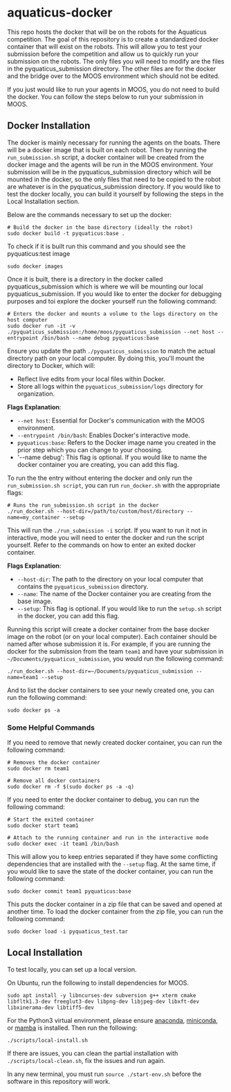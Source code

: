 # aquaticus-docker
This repo hosts the docker that will be on the robots for the Aquaticus competition.
The goal of this repository is to create a standardized docker container that will exist on the robots. This will allow you to test your submission before the competition and allow us to quickly run your submission on the robots. The only files you will need to modify are the files in the pyquaticus_submission directory. The other files are for the docker and the bridge over to the MOOS environment which should not be edited.

If you just would like to run your agents in MOOS, you do not need to build the docker. You can follow the steps below to run your submission in MOOS.

## Docker Installation
The docker is mainly necessary for running the agents on the boats. There will be a docker image that is built on each robot. Then by running the `run_submission.sh` script, a docker container will be created from the docker image and the agents will be run in the MOOS environment. Your submission will be in the pyquaticus_submission directory which will be mounted in the docker, so the only files that need to be copied to the robot are whatever is in the pyquaticus_submission directory. If you would like to test the docker locally, you can build it yourself by following the steps in the Local Installation section.

Below are the commands necessary to set up the docker:

```
# Build the docker in the base directory (ideally the robot)
sudo docker build -t pyquaticus:base .
```
To check if it is built run this command and you should see the pyquaticus:test image

```
sudo docker images
```

Once it is built, there is a directory in the docker called pyquaticus_submission which is where we will be mounting our local pyquaticus_submission. If you would like to enter the docker for debugging purposes and toi explore the docker yourself run the following command:

```
# Enters the docker and mounts a volume to the logs directory on the host computer
sudo docker run -it -v ./pyquaticus_submission:/home/moos/pyquaticus_submission --net host --entrypoint /bin/bash --name debug pyquaticus:base 
```

Ensure you update the path `./pyquaticus_submission` to match the actual directory path on your local computer. By doing this, you'll mount the directory to Docker, which will:

- Reflect live edits from your local files within Docker.
- Store all logs within the `pyquaticus_submission/logs` directory for organization.

**Flags Explanation**:
- `--net host`: Essential for Docker's communication with the MOOS environment.
- `--entrypoint /bin/bash`: Enables Docker's interactive mode.
- `pyquaticus:base`: Refers to the Docker image name you created in the prior step which you can change to your choosing.
- '--name debug': This flag is optional. If you would like to name the docker container you are creating, you can add this flag.


To run the the entry without entering the docker and only run the `run_submission.sh script`, you can run `run_docker.sh` with the appropriate flags:

```
# Runs the run_submission.sh script in the docker
./run_docker.sh --host-dir=/path/to/custom/host/directory --name=my_container --setup
```

This will run the `./run_submission -i` script. If you want to run it not in interactive, mode you will need to enter the docker and run the script yourself. Refer to the commands on how to enter an exited docker container.


**Flags Explanation**:
- `--host-dir`: The path to the directory on your local computer that contains the `pyquaticus_submission` directory.
- `--name`: The name of the Docker container you are creating from the base image.
- `--setup`: This flag is optional. If you would like to run the `setup.sh` script in the docker, you can add this flag.

Running this script will create a docker container from the base docker image on the robot (or on your local computer). Each container should be named after whose submission it is. For example, if you are running the docker for the submission from the team `team1` and have your submission in `~/Documents/pyquaticus_submission`, you would run the following command:


```
./run_docker.sh --host-dir=~/Documents/pyquaticus_submission --name=team1 --setup
```

And to list the docker containers to see your newly created one, you can run the following command:

```
sudo docker ps -a
```

### Some Helpful Commands
If you need to remove that newly created docker container, you can run the following command:

```
# Removes the docker container
sudo docker rm team1

# Remove all docker containers
sudo docker rm -f $(sudo docker ps -a -q)
```

If you need to enter the docker container to debug, you can run the following command:

```
# Start the exited container
sudo docker start team1

# Attach to the running container and run in the interactive mode
sudo docker exec -it team1 /bin/bash

```

This will allow you to keep entries separated if they have some conflicting dependencies that are installed with the `--setup` flag. At the same time, if you would like to save the state of the docker container, you can run the following command:

```
sudo docker commit team1 pyquaticus:base
```

This puts the docker container in a zip file that can be saved and opened at another time. To load the docker container from the zip file, you can run the following command:

```
sudo docker load -i pyquaticus_test.tar
```

## Local Installation
To test locally, you can set up a local version.

On Ubuntu, run the following to install dependencies for MOOS.
```
sudo apt install -y libncurses-dev subversion g++ xterm cmake libfltk1.3-dev freeglut3-dev libpng-dev libjpeg-dev libxft-dev libxinerama-dev libtiff5-dev
```

For the Python3 virtual environment, please ensure [anaconda](https://docs.anaconda.com/free/anaconda/install/index.html), [miniconda](https://docs.conda.io/projects/miniconda/en/latest/miniconda-install.html), or [mamba](https://mamba.readthedocs.io/en/latest/installation.html) is installed. Then run the following:
```
./scripts/local-install.sh
```

If there are issues, you can clean the partial installation with `./scripts/local-clean.sh`, fix the issues and run again.

In any new terminal, you must run `source ./start-env.sh` before the software in this repository will work.